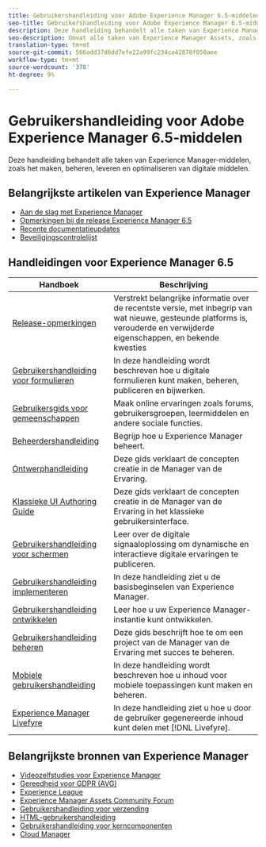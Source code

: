 ```yaml
---
title: Gebruikershandleiding voor Adobe Experience Manager 6.5-middelen
seo-title: Gebruikershandleiding voor Adobe Experience Manager 6.5-middelen
description: Deze handleiding behandelt alle taken van Experience Manager-middelen, zoals het maken, beheren, leveren en optimaliseren van digitale middelen.
seo-description: Omvat alle taken van Experience Manager Assets, zoals het maken, beheren, leveren en optimaliseren van digitale elementen.
translation-type: tm+mt
source-git-commit: 566add37d6dd7efe22a99fc234ca42878f050aee
workflow-type: tm+mt
source-wordcount: '378'
ht-degree: 9%

---
```



# Gebruikershandleiding voor Adobe Experience Manager 6.5-middelen

Deze handleiding behandelt alle taken van Experience Manager-middelen, zoals het maken, beheren, leveren en optimaliseren van digitale middelen.

## Belangrijkste artikelen van Experience Manager

* [Aan de slag met Experience Manager](https://helpx.adobe.com/experience-manager/get-started.html)
* [Opmerkingen bij de release Experience Manager 6.5](/help/release-notes/home.md)
* [Recente documentatieupdates](https://helpx.adobe.com/experience-manager/documentation-updates.html)
* [Beveiligingscontrolelijst](/help/sites-administering/security-checklist.md)

## Handleidingen voor Experience Manager 6.5

| Handboek | Beschrijving |
|--- |---|
| [Release-opmerkingen](/help/release-notes/home.md) | Verstrekt belangrijke informatie over de recentste versie, met inbegrip van wat nieuwe, gesteunde platforms is, verouderde en verwijderde eigenschappen, en bekende kwesties |
| [Gebruikershandleiding voor formulieren](/help/forms/home.md) | In deze handleiding wordt beschreven hoe u digitale formulieren kunt maken, beheren, publiceren en bijwerken. |
| [Gebruikersgids voor gemeenschappen](/help/communities/home.md) | Maak online ervaringen zoals forums, gebruikersgroepen, leermiddelen en andere sociale functies. |
| [Beheerdershandleiding](/help/sites-administering/home.md) | Begrijp hoe u Experience Manager beheert. |
| [Ontwerphandleiding](/help/sites-authoring/home.md) | Deze gids verklaart de concepten creatie in de Manager van de Ervaring. |
| [Klassieke UI Authoring Guide](/help/sites-classic-ui-authoring/home.md) | Deze gids verklaart de concepten creatie in de Manager van de Ervaring in het klassieke gebruikersinterface. |
| [Gebruikershandleiding voor schermen](https://docs.adobe.com/content/help/en/experience-manager-screens/user-guide/aem-screens-introduction.html) | Leer over de digitale signaaloplossing om dynamische en interactieve digitale ervaringen te publiceren. |
| [Gebruikershandleiding implementeren](/help/sites-deploying/home.md) | In deze handleiding ziet u de basisbeginselen van Experience Manager. |
| [Gebruikershandleiding ontwikkelen](/help/sites-developing/home.md) | Leer hoe u uw Experience Manager-instantie kunt ontwikkelen. |
| [Gebruikershandleiding beheren](/help/managing/home.md) | Deze gids beschrijft hoe te om een project van de Manager van de Ervaring met succes te beheren. |
| [Mobiele gebruikershandleiding](/help/mobile/home.md) | In deze handleiding wordt beschreven hoe u inhoud voor mobiele toepassingen kunt maken en beheren. |
| [Experience Manager Livefyre](https://marketing.adobe.com/resources/help/en_US/livefyre/home.html) | In deze handleiding ziet u hoe u door de gebruiker gegenereerde inhoud kunt delen met [!DNL Livefyre]. |

## Belangrijkste bronnen van Experience Manager

* [Videozelfstudies voor Experience Manager](https://helpx.adobe.com/experience-manager/kt/index/aem-6-5-videos.html#Assets)
* [Gereedheid voor GDPR (AVG)](/help/managing/data-protection-and-privacy.md)
* [Experience League](https://guided.adobe.com/?mv=other#recommended/solutions/experience-manager)
* [Experience Manager Assets Community Forum](https://experienceleaguecommunities.adobe.com/t5/Adobe-Experience-Manager-Assets/ct-p/experience-manager-assets-community)
* [Gebruikershandleiding voor verzending](https://docs.adobe.com/content/help/en/experience-manager-dispatcher/using/dispatcher.html)
* [HTML-gebruikershandleiding](https://docs.adobe.com/content/help/en/experience-manager-htl/using/overview.html)
* [Gebruikershandleiding voor kerncomponenten](https://docs.adobe.com/content/help/en/experience-manager-core-components/using/introduction.html)
* [Cloud Manager](https://docs.adobe.com/content/help/en/experience-manager-cloud-manager/using/introduction-to-cloud-manager.html)
